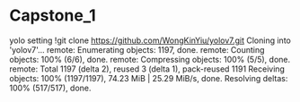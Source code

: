 # Capstone_1

yolo setting
!git clone https://github.com/WongKinYiu/yolov7.git
Cloning into 'yolov7'...
remote: Enumerating objects: 1197, done.
remote: Counting objects: 100% (6/6), done.
remote: Compressing objects: 100% (5/5), done.
remote: Total 1197 (delta 2), reused 3 (delta 1), pack-reused 1191
Receiving objects: 100% (1197/1197), 74.23 MiB | 25.29 MiB/s, done.
Resolving deltas: 100% (517/517), done.
